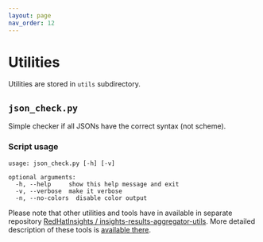 ```yaml
---
layout: page
nav_order: 12
---
```

# Utilities

Utilities are stored in `utils` subdirectory.

## `json_check.py`

Simple checker if all JSONs have the correct syntax (not scheme).

### Script usage

```text
usage: json_check.py [-h] [-v]

optional arguments:
  -h, --help     show this help message and exit
  -v, --verbose  make it verbose
  -n, --no-colors  disable color output
```

Please note that other utilities and tools have in available in separate repository
[RedHatInsights / insights-results-aggregator-utils](https://github.com/RedHatInsights/insights-results-aggregator-utils/).
More detailed description of these tools is
[available there](https://github.com/RedHatInsights/insights-results-aggregator-utils/blob/master/README.md).
